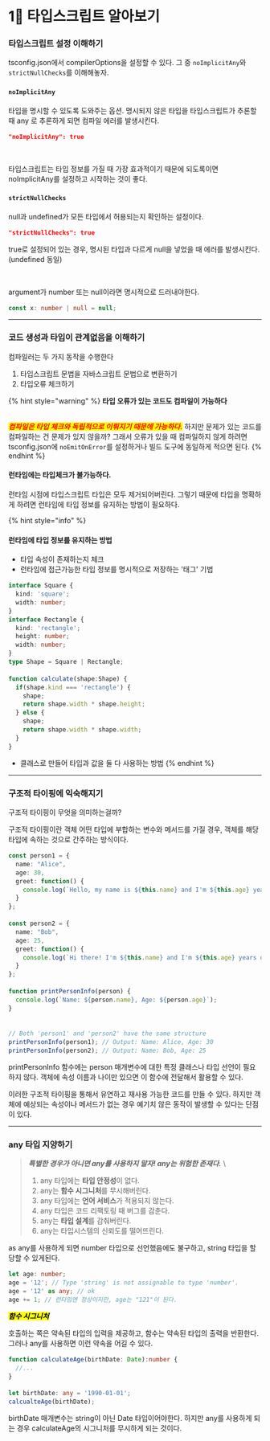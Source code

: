 # 1⃣ 타입스크립트 알아보기

### 타입스크립트 설정 이해하기

tsconfig.json에서 compilerOptions을 설정할 수 있다. 그 중 `noImplicitAny`와 `strictNullChecks`를 이해해놓자.

#### **`noImplicitAny`**

타입을 명시할 수 있도록 도와주는 옵션. 명시되지 않은 타입을 타입스크립트가 추론할 때 any 로 추론하게 되면 컴파일 에러를 발생시킨다.

```json
"noImplicitAny": true
```

<figure><img src="../../.gitbook/assets/스크린샷.png" alt=""><figcaption></figcaption></figure>

타입스크립트는 타입 정보를 가질 때 가장 효과적이기 때문에 되도록이면 noImplicitAny를 설정하고 시작하는 것이 좋다.

#### **`strictNullChecks`**

null과 undefined가 모든 타입에서 허용되는지 확인하는 설정이다.

```json
"strictNullChecks": true
```

true로 설정되어 있는 경우, 명시된 타입과 다르게 null을 넣었을 때 에러를 발생시킨다. (undefined 동일)

<figure><img src="../../.gitbook/assets/스크린샷 (2).png" alt=""><figcaption></figcaption></figure>

argument가 number 또는 null이라면 명시적으로 드러내야한다.

```typescript
const x: number | null = null;
```

***

### 코드 생성과 타입이 관계없음을 이해하기

컴파일러는 두 가지 동작을 수행한다

1. 타입스크립트 문법을 자바스크립트 문법으로 변환하기
2. 타입오류 체크하기

{% hint style="warning" %}
**타입 오류가 있는 코드도 컴파일이 가능하다**

\
_<mark style="color:red;">**컴파일은 타입 체크와 독립적으로 이뤄지기 때문에 가능하다.**</mark>_ 하지만 문제가 있는 코드를 컴파일하는 건 문제가 있지 않을까? 그래서 오류가 있을 때 컴파일하지 않게 하려면 tsconfig.json에 `noEmitOnError`를 설정하거나 빌드 도구에 동일하게 적으면 된다.
{% endhint %}

#### 런타임에는 타입체크가 불가능하다.

런타임 시점에 타입스크립트 타입은 모두 제거되어버린다. 그렇기 때문에 타입을 명확하게 하려면 런타임에 타입 정보를 유지하는 방법이 필요하다.

{% hint style="info" %}
#### 런타임에 타입 정보를 유지하는 방법

* 타입 속성이 존재하는지 체크
* 런타임에 접근가능한 타입 정보를 명시적으로 저장하는 '태그' 기법

```typescript
interface Square {
  kind: 'square';
  width: number;
}
interface Rectangle {
  kind: 'rectangle';
  height: number;
  width: number;
}
type Shape = Square | Rectangle;

function calculate(shape:Shape) {
  if(shape.kind === 'rectangle') {
    shape;
    return shape.width * shape.height;
  } else {
    shape;
    return shape.width * shape.width;
  }
}
```

* 클래스로 만들어 타입과 값을 둘 다 사용하는 방법
{% endhint %}

***

### 구조적 타이핑에 익숙해지기

구조적 타이핑이 무엇을 의미하는걸까?&#x20;

구조적 타이핑이란 객체 어떤 타입에 부합하는 변수와 메서드를 가질 경우, 객체를 해당 타입에 속하는 것으로 간주하는 방식이다.&#x20;

```typescript
const person1 = {
  name: "Alice",
  age: 30,
  greet: function() {
    console.log(`Hello, my name is ${this.name} and I'm ${this.age} years old.`);
  }
};

const person2 = {
  name: "Bob",
  age: 25,
  greet: function() {
    console.log(`Hi there! I'm ${this.name} and I'm ${this.age} years old.`);
  }
};

function printPersonInfo(person) {
  console.log(`Name: ${person.name}, Age: ${person.age}`);
}


// Both 'person1' and 'person2' have the same structure
printPersonInfo(person1); // Output: Name: Alice, Age: 30
printPersonInfo(person2); // Output: Name: Bob, Age: 25
```

printPersonInfo 함수에는 person 매개변수에 대한 특정 클래스나 타입 선언이 필요하지 않다. 객체에 속성 이름과 나이만 있으면 이 함수에 전달해서 활용할 수 있다.

이러한 구조적 타이핑을 통해서 유연하고 재사용 가능한 코드를 만들 수 있다. 하지만 객체에 예상되는 속성이나 메서드가 없는 경우 예기치 않은 동작이 발생할 수 있다는 단점이 있다.&#x20;

***

### any 타입 지양하기

> _**특별한 경우가 아니면 any를 사용하지 말자! any는 위험한 존재다.**_ \
>
>
> 1. any 타입에는 **타입 안정성**이 없다.
> 2. any는 **함수 시그니처**를 무시해버린다.&#x20;
> 3. any 타입에는 **언어 서비스**가 적용되지 않는다.&#x20;
> 4. any 타입은 코드 리팩토링 때 버그를 감춘다.
> 5. any는 **타입 설계**를 감춰버린다.&#x20;
> 6. any는 타입시스템의 신뢰도를 떨어뜨린다.&#x20;



as any를 사용하게 되면 number 타입으로 선언했음에도 불구하고, string 타입을 할당할 수 있게된다.&#x20;

```typescript
let age: number;
age = '12'; // Type 'string' is not assignable to type 'number'.
age = '12' as any; // ok
age += 1; // 런타임엔 정상이지만, age는 "121"이 된다.
```



_<mark style="background-color:yellow;">**함수 시그니처**</mark>_

호출하는 쪽은 약속된 타입의 입력을 제공하고, 함수는 약속된 타입의 출력을 반환한다. \
그러나 any를 사용하면 이런 약속을 어길 수 있다.&#x20;

```typescript
function calculateAge(birthDate: Date):number {
  //...
}

let birthDate: any = '1990-01-01';
calcualteAge(birthDate);  
```

birthDate 매개변수는 string이 아닌 Date 타입이어야한다. 하지만 any를 사용하게 되는 경우 calculateAge의 시그니처를 무시하게 되는 것이다.&#x20;
